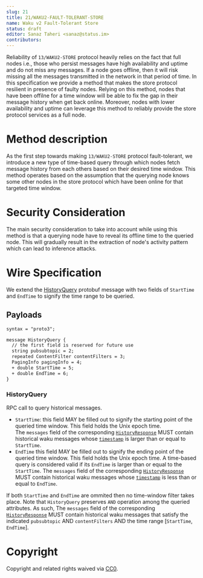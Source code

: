 ```yaml
---
slug: 21
title: 21/WAKU2-FAULT-TOLERANT-STORE
name: Waku v2 Fault-Tolerant Store
status: draft
editor: Sanaz Taheri <sanaz@status.im>
contributors:
---
```


 Reliability of `13/WAKU2-STORE` protocol heavily relies on the fact that full nodes i.e., those who persist messages have high availability and uptime  and do not miss any messages. 
 If a node goes offline, then it will risk missing all the messages transmitted in the network in that period of time. 
 In this specification we provide a method that makes the store protocol resilient in presence of faulty nodes. 
 Relying on this method,  nodes that have been offilne for a time window will be able to fix the gap in their message history when get back online. 
 Moreover, nodes with lower availability and uptime can leverage this method to reliably provide the store protocol services as a full node.

# Method description 
 As the first step towards making `13/WAKU2-STORE` protocol fault-tolerant, we introduce a new type of time-based query through which nodes fetch message history from each others based on their desired time window. 
 This method operates based on the assumption that the querying node knows some other nodes in the store protocol which have been online for that targeted time window.  

# Security Consideration

The main security consideration to take into account while using this method is that a querying node have to reveal its offline time to the queried node. 
This will gradually result in the extraction of node's activity pattern which can lead to inference attacks. 

# Wire Specification
We extend the [HistoryQuery](/spec/13#payloads) protobuf message with two fields of `StartTime` and `EndTime` to signify the time range to be queried. 

## Payloads

```diff
syntax = "proto3";

message HistoryQuery {
  // the first field is reserved for future use
  string pubsubtopic = 2;
  repeated ContentFilter contentFilters = 3;
  PagingInfo pagingInfo = 4;
  + double StartTime = 5;
  + double EndTime = 6;
}

```
  
### HistoryQuery

RPC call to query historical messages.
- `StartTime`: this field MAY be filled out to signify the starting point of the queried time window. 
  This field holds the Unix epoch time.  
  The `messages` field of the corresponding [`HistoryResponse`](/spec/13#HistoryResponse) MUST contain historical waku messages whose [`timestamp`](/spec/14#Payloads) is larger than or equal to `StartTime`.
- `EndTime` this field MAY be filled out to signify the ending point of the queried time window. 
  This field holds the Unix epoch time. 
  A time-based query is considered valid if its `EndTime` is larger than or equal to the `StartTime`. 
  The `messages` field of the corresponding [`HistoryResponse`](/spec/13#HistoryResponse) MUST contain historical waku messages whose [`timestamp`](/spec/14#Payloads) is less than or equal to `EndTime`.

If both `StartTime` and `EndTime` are ommited then no time-window filter takes place. 
Note that `HistoryQuery` preserves `AND` operation among the queried attributes. 
As such,  The `messages` field of the corresponding [`HistoryResponse`](/spec/13#HistoryResponse) MUST contain historical waku messages that satisfy the indicated  `pubsubtopic` AND `contentFilters` AND the time range [`StartTime`, `EndTime`]. 

# Copyright

Copyright and related rights waived via
[CC0](https://creativecommons.org/publicdomain/zero/1.0/).
